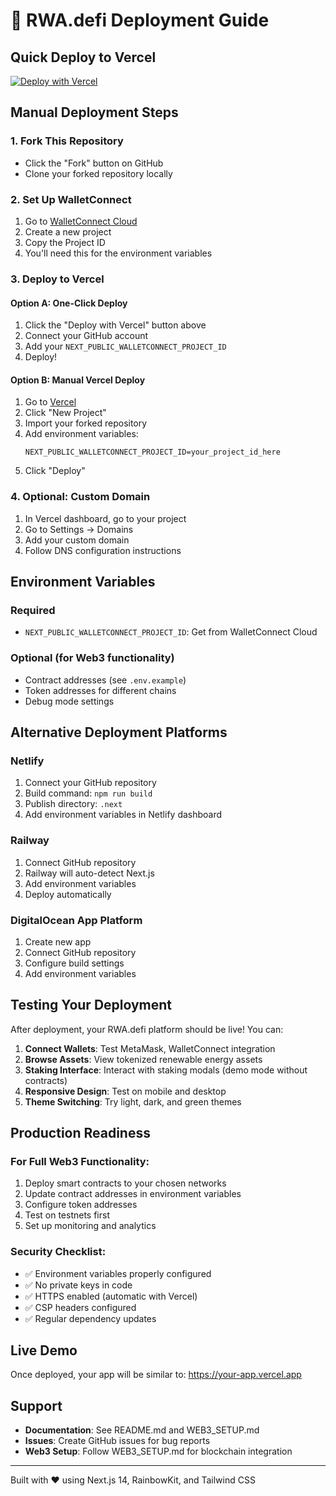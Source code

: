 # 🚀 RWA.defi Deployment Guide

## Quick Deploy to Vercel

[![Deploy with Vercel](https://vercel.com/button)](https://vercel.com/new/clone?repository-url=https%3A%2F%2Fgithub.com%2Fol-s-cloud%2Fproj&env=NEXT_PUBLIC_WALLETCONNECT_PROJECT_ID&envDescription=Get%20your%20WalletConnect%20Project%20ID%20from%20https%3A%2F%2Fcloud.walletconnect.com%2F&demo-title=RWA.defi&demo-description=Real%20World%20Assets%20DeFi%20Platform&demo-url=https%3A%2F%2Frwa-defi.vercel.app)

## Manual Deployment Steps

### 1. Fork This Repository
- Click the "Fork" button on GitHub
- Clone your forked repository locally

### 2. Set Up WalletConnect
1. Go to [WalletConnect Cloud](https://cloud.walletconnect.com/)
2. Create a new project
3. Copy the Project ID
4. You'll need this for the environment variables

### 3. Deploy to Vercel

#### Option A: One-Click Deploy
1. Click the "Deploy with Vercel" button above
2. Connect your GitHub account
3. Add your `NEXT_PUBLIC_WALLETCONNECT_PROJECT_ID`
4. Deploy!

#### Option B: Manual Vercel Deploy
1. Go to [Vercel](https://vercel.com)
2. Click "New Project"
3. Import your forked repository
4. Add environment variables:
   ```
   NEXT_PUBLIC_WALLETCONNECT_PROJECT_ID=your_project_id_here
   ```
5. Click "Deploy"

### 4. Optional: Custom Domain
1. In Vercel dashboard, go to your project
2. Go to Settings → Domains
3. Add your custom domain
4. Follow DNS configuration instructions

## Environment Variables

### Required
- `NEXT_PUBLIC_WALLETCONNECT_PROJECT_ID`: Get from WalletConnect Cloud

### Optional (for Web3 functionality)
- Contract addresses (see `.env.example`)
- Token addresses for different chains
- Debug mode settings

## Alternative Deployment Platforms

### Netlify
1. Connect your GitHub repository
2. Build command: `npm run build`
3. Publish directory: `.next`
4. Add environment variables in Netlify dashboard

### Railway
1. Connect GitHub repository
2. Railway will auto-detect Next.js
3. Add environment variables
4. Deploy automatically

### DigitalOcean App Platform
1. Create new app
2. Connect GitHub repository
3. Configure build settings
4. Add environment variables

## Testing Your Deployment

After deployment, your RWA.defi platform should be live! You can:

1. **Connect Wallets**: Test MetaMask, WalletConnect integration
2. **Browse Assets**: View tokenized renewable energy assets
3. **Staking Interface**: Interact with staking modals (demo mode without contracts)
4. **Responsive Design**: Test on mobile and desktop
5. **Theme Switching**: Try light, dark, and green themes

## Production Readiness

### For Full Web3 Functionality:
1. Deploy smart contracts to your chosen networks
2. Update contract addresses in environment variables
3. Configure token addresses
4. Test on testnets first
5. Set up monitoring and analytics

### Security Checklist:
- ✅ Environment variables properly configured
- ✅ No private keys in code
- ✅ HTTPS enabled (automatic with Vercel)
- ✅ CSP headers configured
- ✅ Regular dependency updates

## Live Demo

Once deployed, your app will be similar to: https://your-app.vercel.app

## Support

- **Documentation**: See README.md and WEB3_SETUP.md
- **Issues**: Create GitHub issues for bug reports
- **Web3 Setup**: Follow WEB3_SETUP.md for blockchain integration

---

Built with ❤️ using Next.js 14, RainbowKit, and Tailwind CSS
